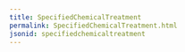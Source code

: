 ```yaml
---
title: SpecifiedChemicalTreatment
permalink: SpecifiedChemicalTreatment.html
jsonid: specifiedchemicaltreatment
---
```

